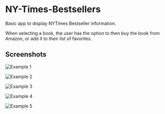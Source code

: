 # NY-Times-Bestsellers

Basic app to display NYTimes Bestseller information. 

When selecting a book, the user has the option to then buy the book from Amazon, or add it to their list of favorites. 



## Screenshots

![Example 1](https://i.imgur.com/n15zINX.png)

![Example 2](https://i.imgur.com/SNah7OJ.png)

![Example 3](https://i.imgur.com/ZzAWyk6.png)

![Example 4](https://i.imgur.com/p97525X.png)

![Example 5](https://i.imgur.com/DrASedQ.png)


